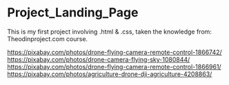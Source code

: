 # Project_Landing_Page
This is my first project involving .html &amp; .css, taken the knowledge from: Theodinproject.com course. 



https://pixabay.com/photos/drone-flying-camera-remote-control-1866742/
https://pixabay.com/photos/drone-camera-flying-sky-1080844/
https://pixabay.com/photos/drone-flying-camera-remote-control-1866961/
https://pixabay.com/photos/agriculture-drone-dji-agriculture-4208863/